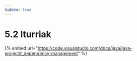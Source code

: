 ```yaml
---
hidden: true
---
```


# 5.2 Iturriak

{% embed url="https://code.visualstudio.com/docs/java/java-project#_dependency-management" %}
